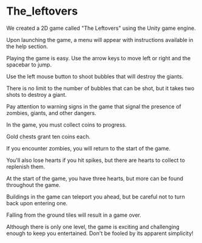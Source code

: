 # The_leftovers
We created a 2D game called "The Leftovers" using the Unity game engine. 

Upon launching the game, a menu will appear with instructions available in the help section.

Playing the game is easy. Use the arrow keys to move left or right and the spacebar to jump. 

Use the left mouse button to shoot bubbles that will destroy the giants. 

There is no limit to the number of bubbles that can be shot, but it takes two shots to destroy a giant. 

Pay attention to warning signs in the game that signal the presence of zombies, giants, and other dangers.

In the game, you must collect coins to progress. 

Gold chests grant ten coins each. 

If you encounter zombies, you will return to the start of the game.

You'll also lose hearts if you hit spikes, but there are hearts to collect to replenish them. 

At the start of the game, you have three hearts, but more can be found throughout the game.

Buildings in the game can teleport you ahead, but be careful not to turn back upon entering one. 

Falling from the ground tiles will result in a game over.

Although there is only one level, the game is exciting and challenging enough to keep you entertained. Don't be fooled by its apparent simplicity!
